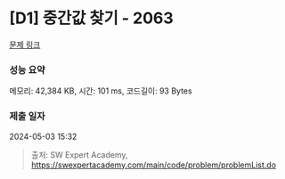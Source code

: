 # [D1] 중간값 찾기 - 2063 

[문제 링크](https://swexpertacademy.com/main/code/problem/problemDetail.do?contestProbId=AV5QPsXKA2UDFAUq) 

### 성능 요약

메모리: 42,384 KB, 시간: 101 ms, 코드길이: 93 Bytes

### 제출 일자

2024-05-03 15:32



> 출처: SW Expert Academy, https://swexpertacademy.com/main/code/problem/problemList.do